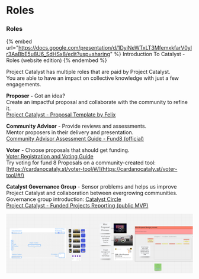 # Roles

### Roles&#x20;

{% embed url="https://docs.google.com/presentation/d/1DyiNeWTxLT3MfemxkfarV0ylr3AaBbE5u8U6_SdHSx8/edit?usp=sharing" %}
Introduction To Catalyst - Roles (website edition)
{% endembed %}

Project Catalyst has multiple roles that are paid by Project Catalyst.\
You are able to have an impact on collective knowledge with just a few engagements.

**Proposer -** Got an idea?\
Create an impactful proposal and collaborate with the community to refine it.\
[Project Catalyst - Proposal Template by Felix](https://docs.google.com/document/d/185Dj\_t07C2LJQO1tif1aXhq\_1zqZ-3RsGZAvS7mtiyI/edit?usp=sharing)

**Community Advisor** - Provide reviews and assessments.\
Mentor proposers in their delivery and presentation.\
[Community Advisor Assessment Guide - Fund8 (official)](https://docs.google.com/document/d/1g-iZhDlKhUBZkui1uv8NVNfJC4oVD3JtR-P6Fue7XPU/edit)

**Voter** - Choose proposals that should get funding.\
[Voter Registration and Voting Guide\
](https://iohk.zendesk.com/hc/en-us/articles/900005679386)Try voting for fund 8 Proposals on a community-created tool:\
[https://cardanocataly.st/voter-tool/#/](https://cardanocataly.st/voter-tool/#/)

**Catalyst Governance Group** - Sensor problems and helps us improve Project Catalyst and collaboration between evergrowing communities.\
Governance group introduction: [Catalyst Circle](https://docs.google.com/document/d/1af24MHCXI3nbyN4Z0vItmWtvrySsBcurUUeCK3JDLnU/edit?usp=sharing)\
[Project Catalyst - Funded Projects Reporting (public MVP)](https://docs.google.com/spreadsheets/d/1bfnWFa94Y7Zj0G7dtpo9W1nAYGovJbswipxiHT4UE3g/edit#gid=938310766)

![](../../../.gitbook/assets/image.png)

